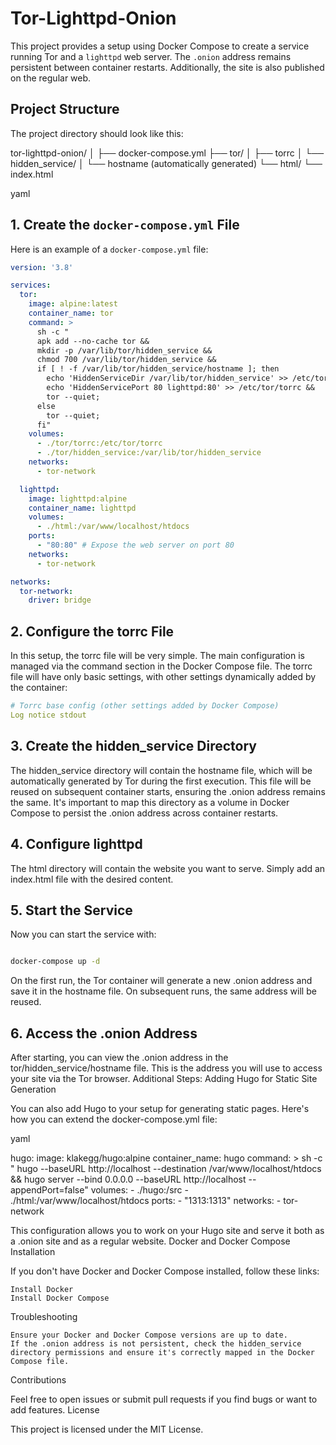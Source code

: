 # Tor-Lighttpd-Onion
This project provides a setup using Docker Compose to create a service running Tor and a `lighttpd` web server. The `.onion` address remains persistent between container restarts. Additionally, the site is also published on the regular web.

## Project Structure

The project directory should look like this:

tor-lighttpd-onion/
│
├── docker-compose.yml
├── tor/
│   ├── torrc
│   └── hidden_service/
│       └── hostname (automatically generated)
└── html/
    └── index.html


yaml


## 1. Create the `docker-compose.yml` File

Here is an example of a `docker-compose.yml` file:

```yaml
version: '3.8'

services:
  tor:
    image: alpine:latest
    container_name: tor
    command: >
      sh -c "
      apk add --no-cache tor && 
      mkdir -p /var/lib/tor/hidden_service && 
      chmod 700 /var/lib/tor/hidden_service && 
      if [ ! -f /var/lib/tor/hidden_service/hostname ]; then
        echo 'HiddenServiceDir /var/lib/tor/hidden_service' >> /etc/tor/torrc &&
        echo 'HiddenServicePort 80 lighttpd:80' >> /etc/tor/torrc &&
        tor --quiet;
      else
        tor --quiet;
      fi"
    volumes:
      - ./tor/torrc:/etc/tor/torrc
      - ./tor/hidden_service:/var/lib/tor/hidden_service
    networks:
      - tor-network

  lighttpd:
    image: lighttpd:alpine
    container_name: lighttpd
    volumes:
      - ./html:/var/www/localhost/htdocs
    ports:
      - "80:80" # Expose the web server on port 80
    networks:
      - tor-network

networks:
  tor-network:
    driver: bridge
```

## 2. Configure the torrc File

In this setup, the torrc file will be very simple. The main configuration is managed via the command section in the Docker Compose file. The torrc file will have only basic settings, with other settings dynamically added by the container:


```yaml
# Torrc base config (other settings added by Docker Compose)
Log notice stdout
```

## 3. Create the hidden_service Directory

The hidden_service directory will contain the hostname file, which will be automatically generated by Tor during the first execution. This file will be reused on subsequent container starts, ensuring the .onion address remains the same. It's important to map this directory as a volume in Docker Compose to persist the .onion address across container restarts.

## 4. Configure lighttpd

The html directory will contain the website you want to serve. Simply add an index.html file with the desired content.

## 5. Start the Service

Now you can start the service with:

```bash

docker-compose up -d
```

On the first run, the Tor container will generate a new .onion address and save it in the hostname file. On subsequent runs, the same address will be reused.

## 6. Access the .onion Address

After starting, you can view the .onion address in the tor/hidden_service/hostname file. This is the address you will use to access your site via the Tor browser.
Additional Steps: Adding Hugo for Static Site Generation

You can also add Hugo to your setup for generating static pages. Here's how you can extend the docker-compose.yml file:

yaml

  hugo:
    image: klakegg/hugo:alpine
    container_name: hugo
    command: >
      sh -c "
      hugo --baseURL http://localhost --destination /var/www/localhost/htdocs && 
      hugo server --bind 0.0.0.0 --baseURL http://localhost --appendPort=false"
    volumes:
      - ./hugo:/src
      - ./html:/var/www/localhost/htdocs
    ports:
      - "1313:1313"
    networks:
      - tor-network

This configuration allows you to work on your Hugo site and serve it both as a .onion site and as a regular website.
Docker and Docker Compose Installation

If you don't have Docker and Docker Compose installed, follow these links:

    Install Docker
    Install Docker Compose

Troubleshooting

    Ensure your Docker and Docker Compose versions are up to date.
    If the .onion address is not persistent, check the hidden_service directory permissions and ensure it's correctly mapped in the Docker Compose file.

Contributions

Feel free to open issues or submit pull requests if you find bugs or want to add features.
License

This project is licensed under the MIT License.
